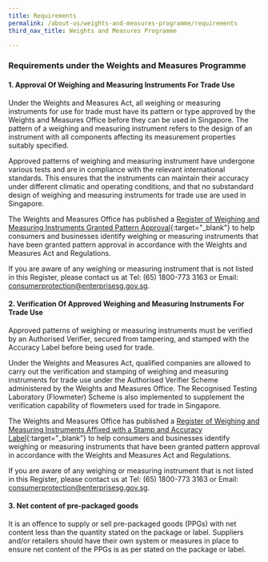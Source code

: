 ```yaml
---
title: Requirements
permalink: /about-us/weights-and-measures-programme/requirements
third_nav_title: Weights and Measures Programme

---
```

### Requirements under the Weights and Measures Programme

#### 1. Approval Of Weighing and Measuring Instruments For Trade Use

Under the Weights and Measures Act, all weighing or measuring instruments for use for trade must have its pattern or type approved by the Weights and Measures Office before they can be used in Singapore. The pattern of a weighing and measuring instrument refers to the design of an instrument with all components affecting its measurement properties suitably specified.

Approved patterns of weighing and measuring instrument have undergone various tests and are in compliance with the relevant international standards. This ensures that the instruments can maintain their accuracy under different climatic and operating conditions, and that no substandard design of weighing and measuring instruments for trade use are used in Singapore.

The Weights and Measures Office has published a [Register of Weighing and Measuring Instruments Granted Pattern Approval](https://cpsa.enterprisesg.gov.sg/totalagility/forms/cpssite/PUBSearchGPA.form){:target="_blank"} to help consumers and businesses identify weighing or measuring instruments that have been granted pattern approval in accordance with the Weights and Measures Act and Regulations. 

If you are aware of any weighing or measuring instrument that is not listed in this Register, please contact us at Tel: (65) 1800-773 3163 or Email: <consumerprotection@enterprisesg.gov.sg>.

#### 2. Verification Of Approved Weighing and Measuring Instruments For Trade Use

Approved patterns of weighing or measuring instruments must be verified by an Authorised Verifier, secured from tampering, and stamped with the Accuracy Label
before being used for trade.

Under the Weights and Measures Act, qualified companies are allowed to carry out the verification and stamping of weighing and measuring instruments for trade use 
under the Authorised Verifier Scheme administered by the Weights and Measures Office. The Recognised Testing Laboratory (Flowmeter) Scheme is also implemented to 
supplement the verification capability of flowmeters used for trade in Singapore.

The Weights and Measures Office has published a [Register of Weighing and Measuring Instruments Affixed with a Stamp and
Accuracy Label](https://cpsa.enterprisesg.gov.sg/totalagility/forms/cpssite/PUBSearchWMI.form){:target="_blank"} to help consumers and businesses identify weighing
or measuring instruments that have been granted pattern approval in accordance with the Weights and Measures Act and Regulations.

If you are aware of any weighing or measuring instrument that is not listed in this Register, please contact us at Tel: (65) 1800-773 3163 or Email: <consumerprotection@enterprisesg.gov.sg>.

#### 3. Net content of pre-packaged goods

It is an offence to supply or sell pre-packaged goods (PPGs) with net content less than the quantity stated on the package or label. Suppliers and/or retailers should have their own system or measures in place to ensure net content of the PPGs is as per stated on the package or label.
